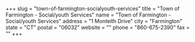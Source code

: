 +++
slug = "town-of-farmington-socialyouth-services"
title = "Town of Farmington - Social/youth Services"
name = "Town of Farmington - Social/youth Services"
address = "1 Monteith Drive"
city = "Farmington"
state = "CT"
postal = "06032"
website = ""
phone = "860-675-2390"
fax = ""
+++
